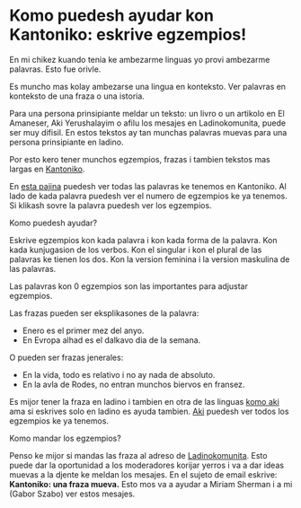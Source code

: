 # Komo puedesh ayudar kon Kantoniko: eskrive egzempios!

En mi chikez kuando tenia ke ambezarme linguas yo provi ambezarme palavras. Esto fue orivle.

Es muncho mas kolay ambezarse una lingua en konteksto.
Ver palavras en konteksto de una fraza o una istoria.

Para una persona prinsipiante meldar un teksto: un livro o un artikolo en El Amaneser, Aki Yerushalayim o afilu los mesajes en Ladinokomunita, puede ser muy difisil. En estos tekstos ay tan munchas palavras muevas para una persona prinsipiante en ladino.


Por esto kero tener munchos egzempios, frazas i tambien tekstos mas largas en [Kantoniko](/).

En [esta pajina](https://kantoniko.com/words/ladino/) puedesh ver todas las palavras ke tenemos en Kantoniko. Al lado de kada palavra puedesh  ver el numero de egzempios ke ya tenemos. Si klikash sovre la palavra puedesh ver los egzempios.

Komo puedesh ayudar?

Eskrive egzempios kon kada palavra i kon kada forma de la palavra. Kon kada kunjugasion de los verbos. Kon el singular i kon el plural de las palavras ke tienen los dos. Kon la version feminina i la version maskulina de las palavras.

Las palavras kon 0 egzempios son las importantes para adjustar egzempios.

Las frazas pueden ser eksplikasones de la palavra:

* Enero es el primer mez del anyo.
* En Evropa alhad es el dalkavo dia de la semana.

O pueden ser frazas jenerales:

* En la vida, todo es relativo i no ay nada de absoluto.
* En la avla de Rodes, no entran munchos biervos en fransez.

Es mijor tener la fraza en ladino i tambien en otra de las linguas [komo aki](https://kantoniko.com/egzempios/djulio-i-agosto-son-mezes-muy-kayentes) ama si eskrives solo en ladino es ayuda tambien. [Aki](https://kantoniko.com/egzempios/) puedesh ver todos los egzempios ke ya tenemos.

Komo mandar los egzempios?

Penso ke mijor si mandas las fraza al adreso de [Ladinokomunita](https://ladinokomunita.groups.io/). Esto puede dar la oportunidad a los moderadores korijar yerros i va a dar ideas muevas a la djente ke meldan los mesajes.
En el sujeto de email eskrive: **Kantoniko: una fraza mueva.**
Esto mos va a ayudar a Miriam Sherman i a mi (Gabor Szabo) ver estos mesajes.

